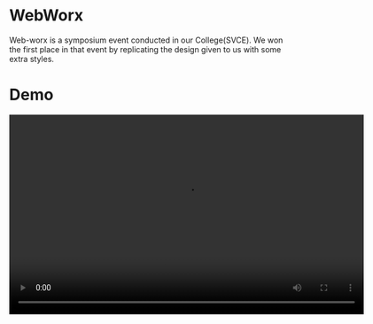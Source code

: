 # WebWorx
<p>Web-worx is a symposium event conducted in our College(SVCE). We won the first place in that event by replicating the design given to us with some extra styles.</p>

<h1>Demo</h1>
<video width="640" height="360" controls>
  <source src="https://github.com/prasannavb/WebWorx/blob/main/WebWorx.mp4" type="video/mp4">
  Your browser does not support the video tag.
</video>
